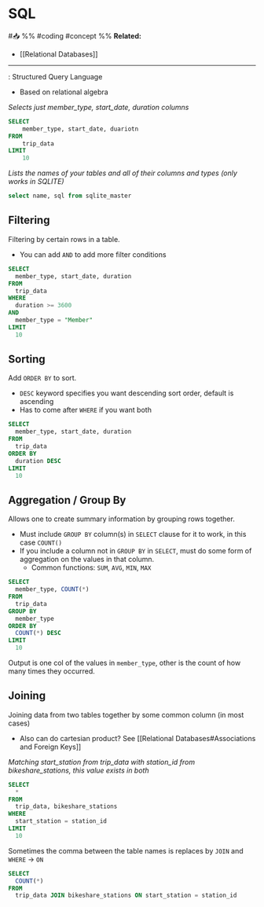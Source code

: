 # SQL
#📥 
%%
#coding
#concept 
%%
**Related:**
-  [[Relational Databases]]

---

: Structured Query Language
- Based on relational algebra

*Selects just member_type, start_date, duration columns*
```SQL
SELECT
	member_type, start_date, duariotn
FROM 
	trip_data
LIMIT 
	10
```

*Lists the names of your tables and all of their columns and types (only works in SQLITE)*
```SQL
select name, sql from sqlite_master
```

## Filtering
Filtering by certain rows in a table.
- You can add `AND` to add more filter conditions
```SQL
SELECT
  member_type, start_date, duration
FROM
  trip_data
WHERE
  duration >= 3600
AND
  member_type = "Member"
LIMIT
  10
```

## Sorting
Add `ORDER BY` to sort. 
- `DESC` keyword specifies you want descending sort order, default is ascending
- Has to come after `WHERE` if you want both
```SQL
SELECT
  member_type, start_date, duration
FROM
  trip_data
ORDER BY
  duration DESC
LIMIT
  10
```

## Aggregation / Group By
Allows one to create summary information by grouping rows together. 
- Must include `GROUP BY` column(s) in `SELECT` clause for it to work, in this case `COUNT()`
- If you include a column not in `GROUP BY` in `SELECT`, must do some form of aggregation on the values in that column.
	- Common functions: `SUM`, `AVG`, `MIN`, `MAX`

```SQL
SELECT
  member_type, COUNT(*)
FROM
  trip_data
GROUP BY
  member_type
ORDER BY
  COUNT(*) DESC
LIMIT
  10
```

Output is one col of the values in `member_type`, other is the count of how many times they occurred.  

## Joining
Joining data from two tables together by some common column (in most cases)
- Also can do cartesian product? See [[Relational Databases#Associations and Foreign Keys]]

*Matching start_station from trip_data with station_id from bikeshare_stations, this value exists in both*
```SQL
SELECT
  *
FROM
  trip_data, bikeshare_stations
WHERE
  start_station = station_id
LIMIT
  10
```

Sometimes the comma between the table names is replaces by `JOIN` and `WHERE` -> `ON`

```SQL
SELECT
  COUNT(*)
FROM
  trip_data JOIN bikeshare_stations ON start_station = station_id
```